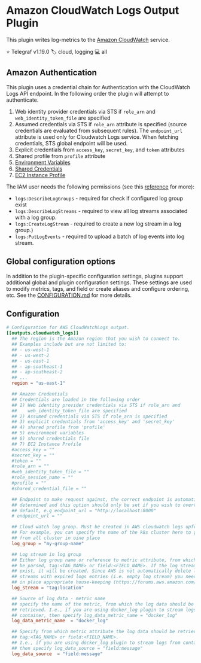 # Amazon CloudWatch Logs Output Plugin

This plugin writes log-metrics to the [Amazon CloudWatch][cloudwatch] service.

⭐ Telegraf v1.19.0
🏷️ cloud, logging
💻 all

[cloudwatch]: https://aws.amazon.com/cloudwatch

## Amazon Authentication

This plugin uses a credential chain for Authentication with the CloudWatch Logs
API endpoint. In the following order the plugin will attempt to authenticate.

1. Web identity provider credentials via STS if `role_arn` and
   `web_identity_token_file` are specified
1. Assumed credentials via STS if `role_arn` attribute is specified (source
   credentials are evaluated from subsequent rules). The `endpoint_url`
   attribute is used only for Cloudwatch Logs service. When fetching
   credentials, STS global endpoint will be used.
1. Explicit credentials from `access_key`, `secret_key`, and `token` attributes
1. Shared profile from `profile` attribute
1. [Environment Variables][1]
1. [Shared Credentials][2]
1. [EC2 Instance Profile][3]

The IAM user needs the following permissions (see this [reference][4] for more):

- `logs:DescribeLogGroups` - required for check if configured log group exist
- `logs:DescribeLogStreams` - required to view all log streams associated with a
  log group.
- `logs:CreateLogStream` - required to create a new log stream in a log group.)
- `logs:PutLogEvents` - required to upload a batch of log events into log
  stream.

[1]: https://github.com/aws/aws-sdk-go/wiki/configuring-sdk#environment-variables
[2]: https://github.com/aws/aws-sdk-go/wiki/configuring-sdk#shared-credentials-file
[3]: http://docs.aws.amazon.com/AWSEC2/latest/UserGuide/iam-roles-for-amazon-ec2.html
[4]: https://docs.aws.amazon.com/AmazonCloudWatch/latest/logs/permissions-reference-cwl.html

## Global configuration options <!-- @/docs/includes/plugin_config.md -->

In addition to the plugin-specific configuration settings, plugins support
additional global and plugin configuration settings. These settings are used to
modify metrics, tags, and field or create aliases and configure ordering, etc.
See the [CONFIGURATION.md][CONFIGURATION.md] for more details.

[CONFIGURATION.md]: ../../../docs/CONFIGURATION.md#plugins

## Configuration

```toml @sample.conf
# Configuration for AWS CloudWatchLogs output.
[[outputs.cloudwatch_logs]]
  ## The region is the Amazon region that you wish to connect to.
  ## Examples include but are not limited to:
  ## - us-west-1
  ## - us-west-2
  ## - us-east-1
  ## - ap-southeast-1
  ## - ap-southeast-2
  ## ...
  region = "us-east-1"

  ## Amazon Credentials
  ## Credentials are loaded in the following order
  ## 1) Web identity provider credentials via STS if role_arn and
  ##    web_identity_token_file are specified
  ## 2) Assumed credentials via STS if role_arn is specified
  ## 3) explicit credentials from 'access_key' and 'secret_key'
  ## 4) shared profile from 'profile'
  ## 5) environment variables
  ## 6) shared credentials file
  ## 7) EC2 Instance Profile
  #access_key = ""
  #secret_key = ""
  #token = ""
  #role_arn = ""
  #web_identity_token_file = ""
  #role_session_name = ""
  #profile = ""
  #shared_credential_file = ""

  ## Endpoint to make request against, the correct endpoint is automatically
  ## determined and this option should only be set if you wish to override the
  ## default, e.g endpoint_url = "http://localhost:8000"
  # endpoint_url = ""

  ## Cloud watch log group. Must be created in AWS cloudwatch logs upfront!
  ## For example, you can specify the name of the k8s cluster here to group logs
  ## from all cluster in oine place
  log_group = "my-group-name"

  ## Log stream in log group
  ## Either log group name or reference to metric attribute, from which it can
  ## be parsed, tag:<TAG_NAME> or field:<FIELD_NAME>. If the log stream is not
  ## exist, it will be created. Since AWS is not automatically delete logs
  ## streams with expired logs entries (i.e. empty log stream) you need to put
  ## in place appropriate house-keeping (https://forums.aws.amazon.com/thread.jspa?threadID=178855)
  log_stream = "tag:location"

  ## Source of log data - metric name
  ## specify the name of the metric, from which the log data should be
  ## retrieved. I.e., if you are using docker_log plugin to stream logs from
  ## container, then specify log_data_metric_name = "docker_log"
  log_data_metric_name  = "docker_log"

  ## Specify from which metric attribute the log data should be retrieved:
  ## tag:<TAG_NAME> or field:<FIELD_NAME>.
  ## I.e., if you are using docker_log plugin to stream logs from container,
  ## then specify log_data_source = "field:message"
  log_data_source  = "field:message"
```
